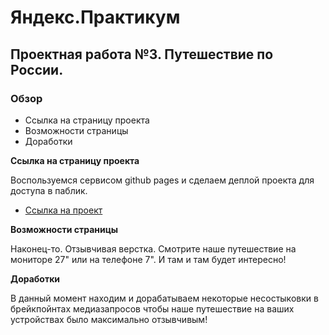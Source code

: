 # Яндекс.Практикум
## Проектная работа №3. Путешествие по России.

### Обзор
* Ссылка на страницу проекта
* Возможности страницы
* Доработки

**Ссылка на страницу проекта**

Воспользуемся сервисом github pages и сделаем деплой проекта для доступа в паблик. 
* [Ссылка на проект](https://maximimaximimaxim.github.io/russian-travel/index.html)

**Возможности страницы**

Наконец-то. Отзывчивая верстка. Смотрите наше путешествие на мониторе 27" или на телефоне 7". И там и там будет интересно!

**Доработки**

В данный момент находим и дорабатываем некоторые несостыковки в брейкпойнтах медиазапросов чтобы наше путешествие на ваших устройствах было максимально отзывчивым!
